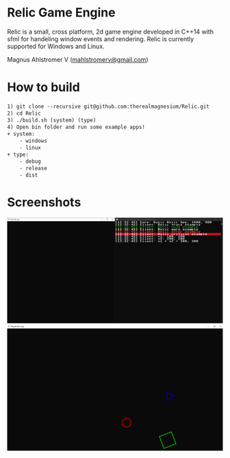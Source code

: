 # Relic Game Engine
Relic is a small, cross platform, 2d game engine developed in C++14 with sfml for handeling window events and rendering.
Relic is currently supported for Windows and Linux.

Magnus Ahlstromer V (mahlstromerv@gmail.com)

# How to build
    1) git clone --recursive git@github.com:therealmagnesium/Relic.git
    2) cd Relic
    3) ./build.sh (system) (type)
    4) Open bin folder and run some example apps!
    + system:
        - windows
        - linux
    + type:
        - debug
        - release
        - dist

# Screenshots
![BasicRelicApp](screenshots/BasicRelicApp.png)
![PlayableRelicApp](screenshots/PlayableRelicApp.png)
